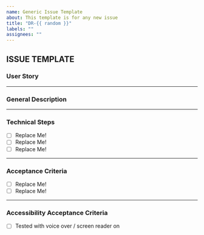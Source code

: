 ```yaml
---
name: Generic Issue Template
about: This template is for any new issue
title: "DR-{{ random }}"
labels: ""
assignees: ""
---
```


## ISSUE TEMPLATE

### User Story

<!--- As a user, I want to be able ______, so that I can _____. --->

---

### General Description

<!--- The scope of this ticket includes fixing / building / creating the ability to .... --->

---

### Technical Steps

<!--- A checklist of technical steps taken to complete the work, for helping create an outline before you start you work, updating the steps as your work and methods evolve, and maintaining a record of your work for Knowledge Transfer and retention. --->

- [ ] Replace Me!
- [ ] Replace Me!
- [ ] Replace Me!

---

### Acceptance Criteria

- [ ] Replace Me!
- [ ] Replace Me!

---

### Accessibility Acceptance Criteria

<!--- If applicable, features should be gut-tested with screen reader / voice over on. Specific needs for individual features can be detailed in a checklist below--->

- [ ] Tested with voice over / screen reader on

